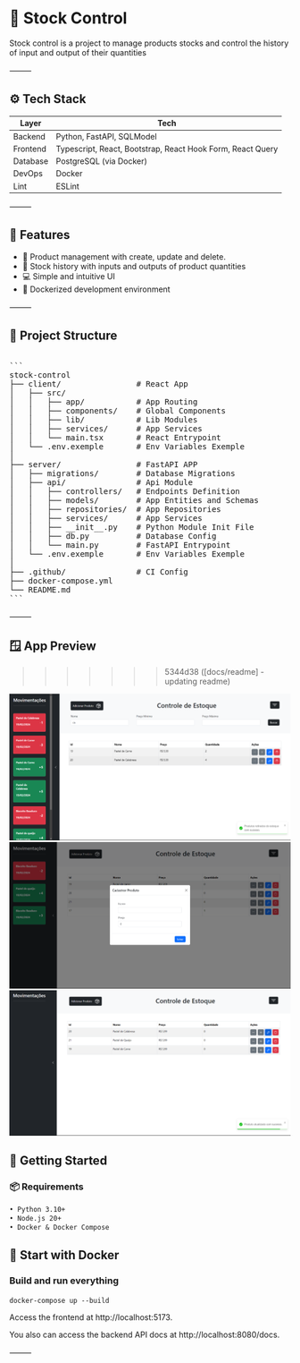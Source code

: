 # 🎁 Stock Control

Stock control is a project to manage products stocks and control the history of input and output of their quantities

⸻

## ⚙️ Tech Stack

| Layer      | Tech                              |
|------------|-----------------------------------|
| Backend    | Python, FastAPI, SQLModel        |
| Frontend   | Typescript, React, Bootstrap, React Hook Form, React Query |
| Database   | PostgreSQL (via Docker)   |
| DevOps  | Docker |
| Lint  | ESLint |

⸻

## 🚀 Features
- 🛒 Product management with create, update and delete. 
- 🧰 Stock history with inputs and outputs of product quantities
- 💻 Simple and intuitive UI 
- 🐳 Dockerized development environment

⸻

## 📂 Project Structure

<pre>

```
stock-control
├── client/                # React App
│   ├── src/           
│   │   ├── app/           # App Routing
│   │   ├── components/    # Global Components
│   │   ├── lib/           # Lib Modules
│   │   ├── services/      # App Services
│   │   └── main.tsx       # React Entrypoint
│   └── .env.exemple       # Env Variables Exemple
│
├── server/                # FastAPI APP
│   ├── migrations/        # Database Migrations   
│   ├── api/               # Api Module
│   │   ├── controllers/   # Endpoints Definition 
│   │   ├── models/        # App Entities and Schemas
│   │   ├── repositories/  # App Repositories
│   │   ├── services/      # App Services
│   │   ├── __init__.py    # Python Module Init File     
│   │   ├── db.py          # Database Config
│   │   └── main.py        # FastAPI Entrypoint
│   └── .env.exemple       # Env Variables Exemple
│
├── .github/               # CI Config
├── docker-compose.yml			
└── README.md
```
</pre>

⸻

## 🪟 App Preview
>>>>>>> 5344d38 ([docs/readme] - updating readme)

<img src="./.github/assets/layout-3.png">
<img src="./.github/assets/layout-2.png">
<img src="./.github/assets/layout-1.png">

## 🚀 Getting Started

### 📦 Requirements
	• Python 3.10+
	• Node.js 20+
	• Docker & Docker Compose

## 🐳 Start with Docker

### Build and run everything

`docker-compose up --build`

Access the frontend at http://localhost:5173.

You also can access the backend API docs at http://localhost:8080/docs.

⸻

<!-- ## 🧪 Run Tests

Backend tests (pytest):

- cd server
- uv sync
- uv run pytest -->
